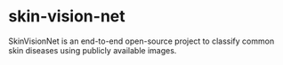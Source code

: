 # skin-vision-net
SkinVisionNet is an end-to-end open-source project to classify common skin diseases using publicly available images.
